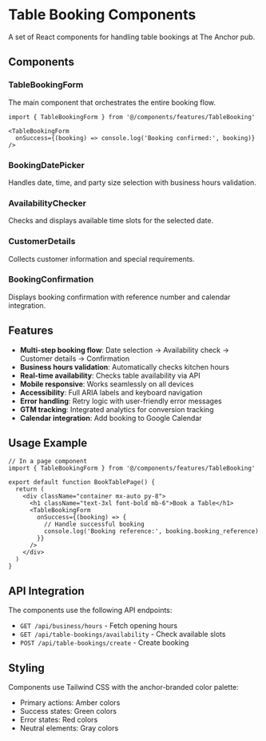 # Table Booking Components

A set of React components for handling table bookings at The Anchor pub.

## Components

### TableBookingForm
The main component that orchestrates the entire booking flow.

```tsx
import { TableBookingForm } from '@/components/features/TableBooking'

<TableBookingForm 
  onSuccess={(booking) => console.log('Booking confirmed:', booking)}
/>
```

### BookingDatePicker
Handles date, time, and party size selection with business hours validation.

### AvailabilityChecker
Checks and displays available time slots for the selected date.

### CustomerDetails
Collects customer information and special requirements.

### BookingConfirmation
Displays booking confirmation with reference number and calendar integration.

## Features

- **Multi-step booking flow**: Date selection → Availability check → Customer details → Confirmation
- **Business hours validation**: Automatically checks kitchen hours
- **Real-time availability**: Checks table availability via API
- **Mobile responsive**: Works seamlessly on all devices
- **Accessibility**: Full ARIA labels and keyboard navigation
- **Error handling**: Retry logic with user-friendly error messages
- **GTM tracking**: Integrated analytics for conversion tracking
- **Calendar integration**: Add booking to Google Calendar

## Usage Example

```tsx
// In a page component
import { TableBookingForm } from '@/components/features/TableBooking'

export default function BookTablePage() {
  return (
    <div className="container mx-auto py-8">
      <h1 className="text-3xl font-bold mb-6">Book a Table</h1>
      <TableBookingForm 
        onSuccess={(booking) => {
          // Handle successful booking
          console.log('Booking reference:', booking.booking_reference)
        }}
      />
    </div>
  )
}
```

## API Integration

The components use the following API endpoints:
- `GET /api/business/hours` - Fetch opening hours
- `GET /api/table-bookings/availability` - Check available slots
- `POST /api/table-bookings/create` - Create booking

## Styling

Components use Tailwind CSS with the anchor-branded color palette:
- Primary actions: Amber colors
- Success states: Green colors
- Error states: Red colors
- Neutral elements: Gray colors